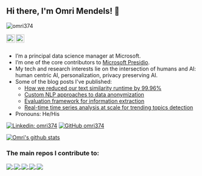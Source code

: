 ## Hi there, I'm Omri Mendels! 👋

<p align="left"> <img src="https://komarev.com/ghpvc/?username=omri374&label=Views&color=blue&style=plastic" alt="omri374" /> </p>

<a href="https://www.linkedin.com/in/omrimendels">
  <img align="left" alt="Omri's Linkdein" width="22px" src="https://cdn.jsdelivr.net/npm/simple-icons@v3/icons/linkedin.svg" />
</a>
<a href="https://github.com/omri374">
  <img align="left" alt="Omri's Github" width="22px" src="https://cdn.jsdelivr.net/npm/simple-icons@v3/icons/github.svg" />
</a>
<br/>
<br/>



- I’m a principal data science manager at Microsoft.
- I’m one of the core contributors to [Microsoft Presidio](https://github.com/microsoft/presidio).
- My tech and research interests lie on the intersection of humans and AI: human centric AI, personalization, privacy preserving AI.
- Some of the blog posts I've published:
  - [How we reduced our text similarity runtime by 99.96%](https://medium.com/data-science-at-microsoft/how-we-reduced-our-text-similarity-runtime-by-99-96-e8e4b4426b35)
  - [Custom NLP approaches to data anonymization](https://towardsdatascience.com/nlp-approaches-to-data-anonymization-1fb5bde6b929?source=user_profile---------2----------------------------)
  - [Evaluation framework for information extraction](https://devblogs.microsoft.com/cse/2021/01/13/evaluation-framework-for-information-extraction/)
  - [Real-time time series analysis at scale for trending topics detection](https://devblogs.microsoft.com/cse/2019/01/02/real-time-time-series-analysis-at-scale-for-trending-topics-detection/)
- Pronouns: He/His

[![Linkedin: omri374](https://img.shields.io/badge/-omri374-blue?style=flat-square&logo=Linkedin&logoColor=white&link=https://www.linkedin.com/in/omrimendels)](https://www.linkedin.com/in/omrimendels)
[![GitHub omri374](https://img.shields.io/github/followers/omri374?label=follow&style=social)](https://github.com/omri374)

<a href="https://github.com/omri374">
 <img align="center" src="https://github-readme-stats.vercel.app/api?username=omri374&show_icons=true&theme=light&line_height=27" alt="Omri's github stats"/>
</a>
<br>

### The main repos I contribute to:

<a href="https://github.com/microsoft/presidio">
 <img align="center" src="https://github-readme-stats.vercel.app/api/pin/?username=microsoft&repo=presidio&theme=light" />
</a>

<a href="https://github.com/microsoft/presidio-research">
 <img align="center" src="https://github-readme-stats.vercel.app/api/pin/?username=microsoft&repo=presidio-research&theme=light" />
</a>

<a href="https://github.com/microsoft/taganomaly">
 <img align="center" src="https://github-readme-stats.vercel.app/api/pin/?username=microsoft&repo=taganomaly&theme=light" />
</a>

<a href="https://github.com/omri374/moda">
 <img align="center" src="https://github-readme-stats.vercel.app/api/pin/?username=omri374&repo=moda&theme=light" />
</a>

<a href="https://github.com/omri374/fabricml">
 <img align="center" src="https://github-readme-stats.vercel.app/api/pin/?username=omri374&repo=fabricml&theme=light" />
</a>

